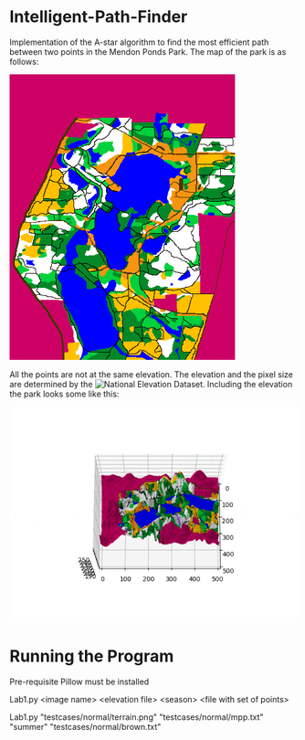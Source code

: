 # Intelligent-Path-Finder
Implementation of the A-star algorithm to find the most efficient
path between two points in the Mendon Ponds Park. The map of the park
is as follows:

![alt text](/testcases/normal/terrain.png)

All the points are not at the same elevation. The elevation and 
the pixel size are determined by the ![National Elevation Dataset](http://www.sciencebase.gov/catalog/item/4f70a58ce4b058caae3f8ddb).
Including the elevation the park looks some like this:

![alt text](/terrain.gif)




# Running the Program

Pre-requisite Pillow must be installed

Lab1.py \<image name> \<elevation file> \<season> \<file with set of points>


Lab1.py "testcases/normal/terrain.png" "testcases/normal/mpp.txt" "summer"
"testcases/normal/brown.txt"